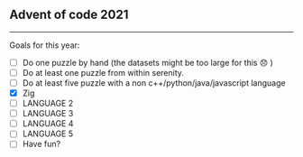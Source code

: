 ## Advent of code 2021

----

Goals for this year:

- [ ] Do one puzzle by hand (the datasets might be too large for this 😞 )
- [ ] Do at least one puzzle from within serenity.
- [ ] Do at least five puzzle with a non c++/python/java/javascript language
- [x] Zig
- [ ] LANGUAGE 2
- [ ] LANGUAGE 3
- [ ] LANGUAGE 4
- [ ] LANGUAGE 5
- [ ] Have fun?
